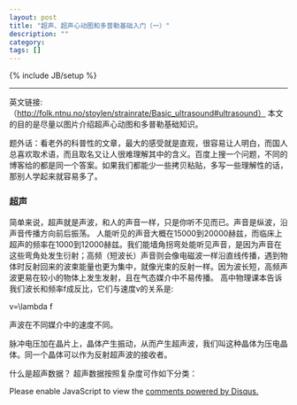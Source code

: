 ```yaml
---
layout: post
title: "超声、超声心动图和多普勒基础入门（一）"
description: ""
category: 
tags: []
---
```

{% include JB/setup %}


----------

英文链接: 
（http://folk.ntnu.no/stoylen/strainrate/Basic_ultrasound#ultrasound） 
本文的目的是尽量以图片介绍超声心动图和多普勒基础知识。

题外话：看老外的科普性的文章，最大的感受就是直观，很容易让人明白，而国人总喜欢取术语，而且取名又让人很难理解其中的含义。百度上搜一个问题，不同的博客给的都是同一个答案。如果我们都能少一些拷贝粘贴，多写一些理解性的话，那别人学起来就容易多了。

###  超声   ###
简单来说，超声就是声波，和人的声音一样，只是你听不见而已。声音是纵波，沿声音传播方向前后振荡。 
人能听见的声音大概在15000到20000赫兹，而临床上超声的频率在1000到12000赫兹。我们能墙角拐弯处能听见声音，是因为声音在这些弯角处发生衍射；高频（短波长）声音则会像电磁波一样沿直线传播，遇到物体时反射回来的波束能量也更为集中，就像光束的反射一样。因为波长短，高频声波更易在较小的物体上发生发射，且在气态媒介中不易传播。 
高中物理课本告诉我们波长和频率f成反比，它们与速度v的关系是:

v=\lambda f

声波在不同媒介中的速度不同。

脉冲电压加在晶片上，晶体产生振动，从而产生超声波，我们叫这种晶体为压电晶体。同一个晶体可以作为反射超声波的接收者。

什么是超声数据？ 
超声数据按照复杂度可作如下分类：

<div id="disqus_thread"></div>
<script>
    /**
     *  RECOMMENDED CONFIGURATION VARIABLES: EDIT AND UNCOMMENT THE SECTION BELOW TO INSERT DYNAMIC VALUES FROM YOUR PLATFORM OR CMS.
     *  LEARN WHY DEFINING THESE VARIABLES IS IMPORTANT: https://disqus.com/admin/universalcode/#configuration-variables
     */
    /*
    var disqus_config = function () {
        this.page.url = PAGE_URL;  // Replace PAGE_URL with your page's canonical URL variable
        this.page.identifier = PAGE_IDENTIFIER; // Replace PAGE_IDENTIFIER with your page's unique identifier variable
    };
    */
    (function() {  // DON'T EDIT BELOW THIS LINE
        var d = document, s = d.createElement('script');
        
        s.src = '//windtom.disqus.com/embed.js';
        
        s.setAttribute('data-timestamp', +new Date());
        (d.head || d.body).appendChild(s);
    })();
</script>
<noscript>Please enable JavaScript to view the <a href="https://disqus.com/?ref_noscript" rel="nofollow">comments powered by Disqus.</a></noscript>